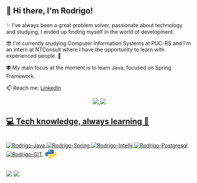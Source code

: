 ## 👾 Hi there, I'm Rodrigo! ##
✨ I've always been a great problem solver, passionate about technology and studying, I ended up finding myself in the world of development. 

😎 I'm currently studying Computer Information Systems at PUC-RS and I'm an intern at NTConsult where I have the opportunity to learn with experienced people. 💙

👽 My main focus at the moment is to learn Java, focused on Spring Framework.

📫 Reach me: [LinkedIn](https://www.linkedin.com/in/rodrigo-renck-81509921a/)
<div align="center">
  <a href="https://github.com/rodrigorenck">
  <img height="150em" src="https://github-readme-stats.vercel.app/api?username=rodrigorenck&show_icons=true&theme=dracula&include_all_commits=true&count_private=true"/>
  <img height="150em" src="https://github-readme-stats.vercel.app/api/top-langs/?username=rodrigorenck&layout=compact&langs_count=7&theme=dracula"/>
</div>
  
  ## **💻 Tech knowledge, always learning** 🧠
  <div style="display: inline_block"><br>
  <img align="center" alt="Rodrigo-Java" height="30" width="40" src="https://cdn.jsdelivr.net/gh/devicons/devicon/icons/java/java-original.svg">
  <img align="center" alt="Rodrigo-Spring" height="30" width="40" src="https://cdn.jsdelivr.net/gh/devicons/devicon/icons/spring/spring-original.svg">
  <img align="center" alt="Rodrigo-Intellij" height="30" width="40" src="https://cdn.jsdelivr.net/gh/devicons/devicon/icons/intellij/intellij-original.svg">
  <img align="center" alt="Rodrigo-Postgresql" height="30" width="40" src="https://cdn.jsdelivr.net/gh/devicons/devicon/icons/postgresql/postgresql-original.svg">
  <img align="center" alt="Rodrigo-GIT" height="30" width="40" src="https://cdn.jsdelivr.net/gh/devicons/devicon/icons/git/git-original.svg">
  <img align="center" alt="Rodrigo-Python" height="30" width="40" src="https://raw.githubusercontent.com/devicons/devicon/master/icons/python/python-original.svg"> 
</div>
  
  ##
  <div> 
  <a href = "mailto:renckrodrigo030@gmail.com"><img src="https://img.shields.io/badge/-Gmail-%23333?style=for-the-badge&logo=gmail&logoColor=white" target="_blank"></a>
  <a href="https://www.linkedin.com/in/rodrigo-renck-81509921a/" target="_blank"><img src="https://img.shields.io/badge/-LinkedIn-%230077B5?style=for-the-badge&logo=linkedin&logoColor=white" target="_blank"></a> 
</div>

 
<!--
**rodrigorenck/rodrigorenck** is a ✨ _special_ ✨ repository because its `README.md` (this file) appears on your GitHub profile.
-->
